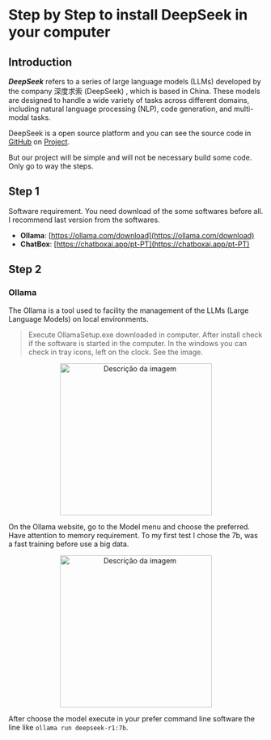 # Step by Step to install DeepSeek in your computer

## Introduction

***DeepSeek*** refers to a series of large language models (LLMs) developed by the company 深度求索 (DeepSeek) , which is based in China. These models are designed to handle a wide variety of tasks across different domains, including natural language processing (NLP), code generation, and multi-modal tasks.

DeepSeek is a open source platform and you can see the source code in [GitHub](https://github.com/) on [Project](https://github.com/deepseek-ai/DeepSeek-V3).

But our project will be simple and will not be necessary build some code. Only go to way the steps.

## Step 1

Software requirement. You need download of the some softwares before all. I recommend last version from the softwares.

 - **Ollama**: [https://ollama.com/download](https://ollama.com/download)
 - **ChatBox**: [https://chatboxai.app/pt-PT](https://chatboxai.app/pt-PT)

## Step 2

### Ollama

The Ollama is a tool used to facility the management of the LLMs (Large Language Models) on local environments.

> Execute OllamaSetup.exe downloaded in computer. After install check if the software is started in the computer. In the windows you can check in tray icons, left on the clock. See the image.

<div align="center">
  <img src="https://github.com/user-attachments/assets/9f0e3272-d44e-440b-9403-4ce51c4219b7" width="300" alt="Descrição da imagem">
</div>

On the Ollama website, go to the Model menu and choose the preferred. Have attention to memory requirement. To my first test I chose the 7b, was a fast training before use a big data.

<div align="center">
  <img src="https://github.com/user-attachments/assets/cd3c958a-b7fe-4399-91af-259ec5903865" width="300" alt="Descrição da imagem">
</div>

After choose the model execute in your prefer command line software the line like `ollama run deepseek-r1:7b`.
